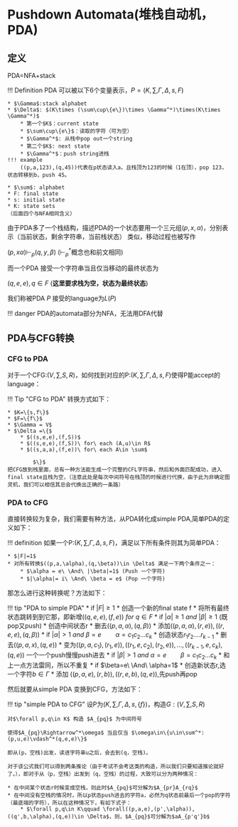# Pushdown Automata(堆栈自动机，PDA)

## 定义
PDA=NFA+stack

!!! Definition
    PDA 可以被以下6个变量表示，$P=(K,\sum,\Gamma,\Delta,s,F)$
    
    * $\Gamma$:stack alphabet
    * $\Delta$: $(K\times (\sum\cup\{e\})\times \Gamma^*)\times(K\times \Gamma^*)$
        * 第一个$K$：current state
        * $\sum\cup\{e\}$：读取的字符（可为空）
        * $\Gamma^*$: 从栈中pop out一个string
        * 第二个$K$: next state
        * $\Gamma^*$：push string进栈
    !!! example
        ((p,a,123),(q,45))代表在p状态读入a，且栈顶为123的时候（1在顶），pop 123，状态转移到b，push 45。
    
    * $\sum$: alphabet
    * F: final state
    * s: initial state
    * K: state sets
    （后面四个与NFA相同含义）

由于PDA多了一个栈结构，描述PDA的一个状态要用一个三元组$(p,x,\alpha)$，分别表示（当前状态，剩余字符串，当前栈状态）
类似，移动过程也被写作

$(p,x\alpha)\vdash_p (q,y,\beta)$ ($\vdash_p^*$概念也和前文相同)

而一个PDA 接受一个字符串当且仅当移动的最终状态为

$(q,e,e),q\in F$ (**这里要求栈为空，状态为最终状态**)

我们称被PDA $P$ 接受的language为$L(P)$

!!! danger
    PDA的automata部分为NFA，无法用DFA代替

## PDA与CFG转换

### CFG to PDA
对于一个CFG:$(V,\sum,S,R)$，如何找到对应的P:$(K,\sum,\Gamma,\Delta,s,F)$使得P能accept的language：

!!! Tip "CFG to PDA"
    转换方式如下：
    
    * $K=\{s,f\}$
    * $F=\{f\}$
    * $\Gamma = V$
    * $\Delta =\{$
        * $((s,e,e),(f,S))$
        * $((s,e,e),(f,S))\ for\ each (A,u)\in R$ 
        * $((s,a,a),(f,e))\ for\ each A\in \sum$

            $\}$
    把CFG放到栈里面，总有一种方法能生成一个完整的CFL字符串，然后和外面匹配成功，进入final state且栈为空，（注意此处是每次中间符号在栈顶的时候进行代换，由于此为非确定图灵机，我们可以相信其总会代换出正确的一条路）

### PDA to CFG

直接转换较为复杂，我们需要有种方法，从PDA转化成simple PDA,简单PDA的定义如下：

!!! definition
    如果一个P:$(K,\sum,\Gamma,\Delta,s,F)$，满足以下所有条件则其为简单PDA：
    
    * $|F|=1$
    * 对所有转换$((p,a,\alpha),(q,\beta))\in \Delta$ 满足一下两个条件之一：
        * $\alpha = e\ \And\ |\beta|=1$ (Push 一个字符)
        * $|\alpha|= i\ \And\ \beta = e$ (Pop 一个字符)

那怎么进行这种转换呢？方法如下：

!!! tip "PDA to simple PDA"
    * if $|F|\ge 1$
        * 创造一个新的final state f
        * 将所有最终状态跳转到到它那，即新增$((q,e,e),(f,e))\ for\ q\in F$
    * if $|\alpha|\geq 1\ and\ |\beta|\geq 1$ (既pop又push)
        * 创造中间状态r
        * 删去$((p,a,\alpha),(q,\beta))$
        * 添加$((p,a,\alpha),(r,e)),((r,e,e),(q,\beta))$
    * if $|\alpha|\gt 1\ and\ \beta=e\qquad \alpha=c_1c_2...c_k$
        * 创造状态$r_1r_2....r_{k-1}$
        * 删去$((p,a,x),(q,e))$
        * 变为$((p,a,c_1),(r_1,e)),((r_1,e,c_2),(r_2,e)),...,((r_{k-1},e,c_k),(q,e))$ 一个一个push慢慢push进去
    * if $|\beta|\gt 1\ and\ \alpha=e\qquad \beta=c_1c_2...c_k$
        * 和上一点方法雷同，所以不重复
    * if $\beta=e\ \And\ \alpha=1$
        * 创造新状态r,选一个字符$b\in\Gamma$
        * 添加 $((p,a,e),(r,b)),((r,e,b),(q,e))$,先push再pop
  
然后就要从simple PDA 变换到CFG，方法如下：

!!! tip "simple PDA to CFG"
    设P为$(K,\sum,\Gamma,\Delta,s,\{f\})$，构造$G:(V,\sum,S,R)$ 
    
    对$\forall p,q\in K$ 构造 $A_{pq}$ 为中间符号

    使得$A_{pq}\Rightarrow^*\omega$ 当且仅当 $\omega\in\{u\in\sum^*:(p,u,e)\vdash^*(q,e,e)\}$

    即从(p，空栈)出发，读进字符串u之后，会去到(q，空栈)。

    对于该公式我们可以得到两条推论（由于考试不会考这类的构造，所以我们只要知道推论就好了。），即对于从（p，空栈）出发到（q，空栈）的过程，大致可以分为两种情况：

    * 在中间某个状态r时候变成空栈，则此时$A_{pq}$可分解为$A_{pr}A_{rq}$
    * 在中间没有空栈的情况时，所以p状态push进去的字符a，必然为q状态前最后一个pop的字符（最底端的字符），所以在这种情况下，有如下式子：
        * $\forall p,q\in K\qquad \forall((p,a,e),(p',\alpha)),((q',b,\alpha),(q,e))\in \Delta$，则，$A_{pq}$可分解为$aA_{p'q'}b$